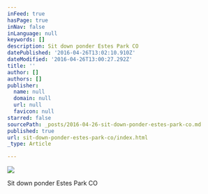 ```yaml
---
inFeed: true
hasPage: true
inNav: false
inLanguage: null
keywords: []
description: Sit down ponder Estes Park CO
datePublished: '2016-04-26T13:02:10.910Z'
dateModified: '2016-04-26T13:00:27.292Z'
title: ''
author: []
authors: []
publisher:
  name: null
  domain: null
  url: null
  favicon: null
starred: false
sourcePath: _posts/2016-04-26-sit-down-ponder-estes-park-co.md
published: true
url: sit-down-ponder-estes-park-co/index.html
_type: Article

---
```

![](https://the-grid-user-content.s3-us-west-2.amazonaws.com/ef7c1c0a-174c-43c7-8950-ad182d44f069.jpg)

Sit down ponder Estes Park CO